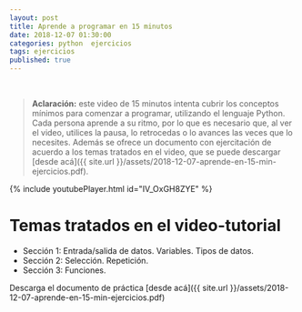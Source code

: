 ```yaml
---
layout: post
title: Aprende a programar en 15 minutos
date: 2018-12-07 01:30:00
categories: python  ejercicios
tags: ejercicios 
published: true
---
```


&nbsp;
> **Aclaración:** este video de 15 minutos intenta cubrir los conceptos mínimos para comenzar a programar, utilizando el lenguaje Python. Cada persona aprende a su ritmo, por lo que es necesario que, al ver el video, utilices la pausa, lo retrocedas o lo avances las veces que lo necesites. Además se ofrece un documento con ejercitación de acuerdo a los temas tratados en el video, que se puede descargar [desde acá]({{ site.url }}/assets/2018-12-07-aprende-en-15-min-ejercicios.pdf). 

{% include youtubePlayer.html id="IV_OxGH8ZYE" %}


# Temas tratados en el video-tutorial

* Sección 1: Entrada/salida de datos. Variables. Tipos de datos.
* Sección 2: Selección. Repetición.
* Sección 3: Funciones.

Descarga el documento de práctica [desde acá]({{ site.url }}/assets/2018-12-07-aprende-en-15-min-ejercicios.pdf)
